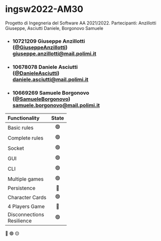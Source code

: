 # ingsw2022-AM30
Progetto di Ingegneria del Software AA 2021/2022. Partecipanti: Anzillotti Giuseppe, Asciutti Daniele, Borgonovo Samuele

- ###   10721209    Giuseppe Anzillotti <br> ([@GiuseppeAnzillotti](https://github.com/GiuseppeAnzillotti)) <br>giuseppe.anzillotti@mail.polimi.it
- ###   10678078    Daniele Asciutti    <br>([@DanieleAsciutti](https://github.com/DanieleAsciutti)) <br>daniele.asciutti@mail.polimi.it
- ###   10669269    Samuele Borgonovo <br> ([@SamueleBorgonovo](https://github.com/SamueleBorgonovo)) <br>samuele.borgonovo@mail.polimi.it


| Functionality                 |                       State                        |
|:------------------------------|:--------------------------------------------------:|
| Basic rules                   | 🟢 |
| Complete rules                | 🟢 |
| Socket                        | 🟢 |
| GUI                           | 🟢 |
| CLI                           | 🟢 |
| Multiple games                | 🟢 |
| Persistence                   | 🔴 |
| Character Cards               | 🟢 |
| 4 Players Game                | 🔴 |
| Disconnections<br/>Resilience | 🟢 |

🔴
🟢
🟡